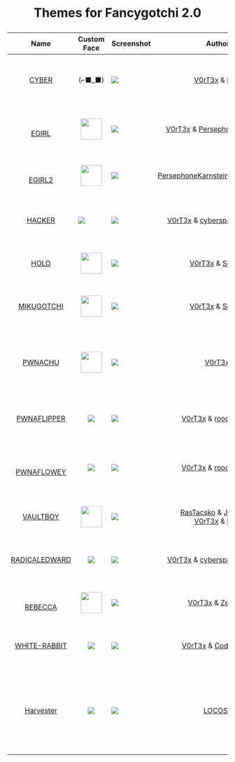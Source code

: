 # <p align="center">Themes for Fancygotchi 2.0</p>

| Name                                              | Custom Face                                                                                                                                              | Screenshot                                                                                                                        | Author                                                                                                                                 | Description | Compatibility                                             |
| ------------------------------------------------- | -------------------------------------------------------------------------------------------------------------------------------------------------------- | --------------------------------------------------------------------------------------------------------------------------------- | -------------------------------------------------------------------------------------------------------------------------------------- | ----------- | --------------------------------------------------------- |
| <p align="center"><a href="https://github.com/V0r-T3x/Fancygotchi_themes/tree/main/fancygotchi_2.0/themes/cyber">CYBER</a></p>         | <p align="center">(⌐■_■)</p>                                                                                                                                                         | <img src="https://github.com/V0r-T3x/Fancygotchi_themes/blob/main/fancygotchi_2.0/themes/cyber/img/screenshot.png"></img>         | <p align="center">[V0rT3x](https://github.com/V0r-T3x) & [Doki](https://github.com/do-ki) </p>                                     | The Pwnagotchi is entering into the cyber realm!            | <p align="center">Display Hat Mini </br>320x240 </p>  |
| <p align="center"></br><a href="https://github.com/V0r-T3x/Fancygotchi_themes/tree/main/fancygotchi_2.0/themes/egirl">EGIRL</a></p>         | <p align="center"><img src="https://github.com/V0r-T3x/Fancygotchi_themes/blob/main/fancygotchi_2.0/themes/egirl/img/face/happy.png?raw=true" height="48"></img></p>                            | <img src="https://github.com/V0r-T3x/Fancygotchi_themes/blob/main/fancygotchi_2.0/themes/egirl/img/screenshot.png"></img>         | <p align="center">[V0rT3x](https://github.com/V0r-T3x) & [PersephoneKarnstein](https://github.com/PersephoneKarnstein) </p>        | An amazing art by PersephoneKarnstein, was a visionary for Pwnagotchi's custom faces, check this out!            | <p align="center">Wavashre 2,3,4</br> 250x122 </p>    |
| <p align="center"></br><a href="https://github.com/V0r-T3x/Fancygotchi_themes/tree/main/fancygotchi_2.0/themes/egirl2">EGIRL2</a></p>        | <p align="center"><img src="https://github.com/V0r-T3x/Fancygotchi_themes/blob/main/fancygotchi_2.0/themes/egirl2/img/face/happy.png?raw=true" height="48"></img></p>                           | <img src="https://github.com/V0r-T3x/Fancygotchi_themes/blob/main/fancygotchi_2.0/themes/egirl2/img/screenshot.png"></img>        | <p align="center">[PersephoneKarnstein](https://github.com/PersephoneKarnstein) & [LawrySauce](https://github.com/LawrySauce) </p> | A theme adaptation made Lawry Sauce, the first Fancygotchi community theme contributor            | <p align="center">Wavashre 2,3,4 </br>250x122 </p>    |
| <p align="center"><a href="https://github.com/V0r-T3x/Fancygotchi_themes/tree/main/fancygotchi_2.0/themes/Hacker">HACKER</a></p>        | <img src="https://raw.githubusercontent.com/V0r-T3x/Fancygotchi_themes/refs/heads/main/fancygotchi_2.0/themes/Hacker/img/face/MOTIVATED.png"></img> | <img src="https://github.com/V0r-T3x/Fancygotchi_themes/blob/main/fancygotchi_2.0/themes/Hacker/img/screenshot.png"></img>        | <p align="center">[V0rT3x](https://github.com/V0r-T3x) & [cyberspacemanmike](https://cyberspacemanmike.com/) </p>                  | A 'Hackers' movie inpirated custom theme            | <p align="center">Wavashre 2,3,4 </br>250x122 </p>    |
| <p align="center"><a href="https://github.com/V0r-T3x/Fancygotchi_themes/tree/main/fancygotchi_2.0/themes/Holo">HOLO</a></p>          | <p align="center"><img src="https://github.com/V0r-T3x/Fancygotchi_themes/blob/main/fancygotchi_2.0/themes/Holo/img/face/HAPPY.png?raw=true" height="48"></img></p>                                                                                                                                                           | <img src="https://github.com/V0r-T3x/Fancygotchi_themes/blob/main/fancygotchi_2.0/themes/Holo/img/screenshot.png"></img>          | <p align="center">[V0rT3x](https://github.com/V0r-T3x) & [SeverX](https://github.com/exosever) </p>                                | A custom theme featuring Holo (ホロ, Horo) from Spice and Wolf            | <p align="center">Wavashre 2,3,4 </br>250x122 </p>    |
| <p align="center"><a href="https://github.com/V0r-T3x/Fancygotchi_themes/tree/main/fancygotchi_2.0/themes/MikuGotchi">MIKUGOTCHI</a></p>    | <p align="center"><img src="https://github.com/V0r-T3x/Fancygotchi_themes/blob/main/fancygotchi_2.0/themes/MikuGotchi/img/face/HAPPY.png?raw=true" height="48"></img></p>                                                                                                                                                           | <img src="https://github.com/V0r-T3x/Fancygotchi_themes/blob/main/fancygotchi_2.0/themes/MikuGotchi/img/screenshot.png"></img>    | <p align="center">[V0rT3x](https://github.com/V0r-T3x) & [SeverX](https://github.com/exosever) </p>                                | A custom theme featuring Hatsune Miku ♥            | <p align="center">Wavashre 2,3,4 </br>250x122 </p>    |
| <p align="center"><a href="https://github.com/V0r-T3x/Fancygotchi_themes/tree/main/fancygotchi_2.0/themes/pwnachu">PWNACHU</a></p>       | <p align="center"><img src="https://github.com/V0r-T3x/Fancygotchi_themes/blob/main/fancygotchi_2.0/themes/pwnachu/img/face/happy.png?raw=true" height="48"></img></p>                                                                                                                                                           | <img src="https://github.com/V0r-T3x/Fancygotchi_themes/blob/main/fancygotchi_2.0/themes/pwnachu/img/screenshot.png"></img>       | <p align="center">[V0rT3x](https://github.com/V0r-T3x) </p>                                                                      | Catch them all with pwnachu's help!            | <p align="center">Wavashre 2,3,4 </br>250x122</br>Gamepi15, lcdhat</br>240x240</p>    |
| <p align="center"><a href="https://github.com/V0r-T3x/Fancygotchi_themes/tree/main/fancygotchi_2.0/themes/pwnaflipper">PWNAFLIPPER</a></p>   | <p align="center"><img src="https://github.com/V0r-T3x/Fancygotchi_themes/blob/main/fancygotchi_2.0/themes/pwnaflipper/img/face/HAPPY.png?raw=true"></img></p>                                                                                                                                                           | <img src="https://github.com/V0r-T3x/Fancygotchi_themes/blob/main/fancygotchi_2.0/themes/pwnaflipper/img/screenshot.png"></img>   | <p align="center">[V0rT3x](https://github.com/V0r-T3x) & [roodriiigooo](https://github.com/roodriiigooo) </p>                      | A custom theme featuring Fliper Zero's character. Enjoy this crossover!            | <p align="center">Wavashre 2,3,4 </br>250x122 </p>    |
| <p align="center"></br><a href="https://github.com/V0r-T3x/Fancygotchi_themes/tree/main/fancygotchi_2.0/themes/pwnaflowey">PWNAFLOWEY</a></p>    | <p align="center"><img src="https://github.com/V0r-T3x/Fancygotchi_themes/blob/main/fancygotchi_2.0/themes/pwnaflowey/img/face/HAPPY.png?raw=true"></img></p>                                                                                                                                                           | <img src="https://github.com/V0r-T3x/Fancygotchi_themes/blob/main/fancygotchi_2.0/themes/pwnaflowey/img/screenshot.png"></img>    | <p align="center">[V0rT3x](https://github.com/V0r-T3x) & [roodriiigooo](https://github.com/roodriiigooo) </p>                      | 	Flowey is a fictional character and the main antagonist of Undertale, a role-playing video game created by Toby Fox            | <p align="center">Wavashre 2,3,4 </br>250x122 </p>    |
| <p align="center"><a href="https://github.com/V0r-T3x/Fancygotchi_themes/tree/main/fancygotchi_2.0/themes/vaultboy">VAULTBOY</a></p>        | <p align="center"><img src="https://github.com/V0r-T3x/Fancygotchi_themes/blob/main/fancygotchi_2.0/themes/vaultboy/img/face/happy.png?raw=true" height="48"></img></p>                                                                                                                                                           | <img src="https://github.com/V0r-T3x/Fancygotchi_themes/blob/main/fancygotchi_2.0/themes/vaultboy/img/screenshot.png"></img>        | <p align="center">[RasTacsko](https://github.com/RasTacsko) & [JD-2006](https://github.com/JD-2006)</br>[V0rT3x](https://github.com/V0r-T3x) & [Doki](https://github.com/do-ki) </p>                                | A Fallout Vault Boy inpirated custom face            | <p align="center">Display Hat Mini </br>320x240 </p>  |
| <p align="center"><a href="https://github.com/V0r-T3x/Fancygotchi_themes/tree/main/fancygotchi_2.0/themes/RadicalEdward">RADICALEDWARD</a></p> | <p align="center"><img src="https://github.com/V0r-T3x/Fancygotchi_themes/blob/main/fancygotchi_2.0/themes/RadicalEdward/img/face/HAPPY.png?raw=true"></img></p>                                                                                                                                                           | <img src="https://github.com/V0r-T3x/Fancygotchi_themes/blob/main/fancygotchi_2.0/themes/RadicalEdward/img/screenshot.png"></img> | <p align="center">[V0rT3x](https://github.com/V0r-T3x) & [cyberspacemanmike](https://cyberspacemanmike.com/) </p>                  | A custom theme featuring Radical Edward from Cowboy Bebop            | <p align="center">Wavashre 2,3,4 </br>250x122 </p>    |
| <p align="center"></br><a href="https://github.com/V0r-T3x/Fancygotchi_themes/tree/main/fancygotchi_2.0/themes/rebecca">REBECCA</a></p>       | <p align="center"><img src="https://github.com/V0r-T3x/Fancygotchi_themes/blob/main/fancygotchi_2.0/themes/rebecca/img/face/HAPPY.png?raw=true" height="48"></img></p>                                                                                                                                                           | <img src="https://github.com/V0r-T3x/Fancygotchi_themes/blob/main/fancygotchi_2.0/themes/rebecca/img/screenshot.png"></img>       | <p align="center">[V0rT3x](https://github.com/V0r-T3x) & [Zerodya](https://github.com/Zerodya) </p>                                | A custom theme featuring Rebecca from Cyberpunk Edgerunners            | <p align="center">Wavashre 2,3,4 250x122 </p>    |
| <p align="center"><a href="https://github.com/V0r-T3x/Fancygotchi_themes/tree/main/fancygotchi_2.0/themes/white-rabbit">WHITE-RABBIT</a></p>  | <p align="center"><img src="https://github.com/V0r-T3x/Fancygotchi_themes/blob/main/fancygotchi_2.0/themes/white-rabbit/img/face/HAPPY.png?raw=true"></img></p>                                                                                                                                                           | <img src="https://github.com/V0r-T3x/Fancygotchi_themes/blob/main/fancygotchi_2.0/themes/white-rabbit/img/screenshot.png"></img>  | <p align="center">[V0rT3x](https://github.com/V0r-T3x) & [CodyTolene](https://github.com/CodyTolene) </p>                          | Follow the White Rabbit...            | <p align="center">Wavashre 2,3,4 </br>250x122 </p>    |
| <p align="center"><a href="https://github.com/V0r-T3x/Fancygotchi_themes/tree/main/fancygotchi_2.0/themes/white-rabbit">Harvester</a></p>  | <p align="center"><img src="https://github.com/V0r-T3x/Fancygotchi_themes/blob/main/fancygotchi_2.0/themes/harvester/img/face/upload1.png?raw=true"></img></p>                                                                                                                | <img src="https://github.com/V0r-T3x/Fancygotchi_themes/blob/main/fancygotchi_2.0/themes/harvester/img/screenshot.png"></img> | <p align="center">[LOCOSP](https://github.com/LOCOSP)</p>                          | Retro game styled Grip Reaper in creepy surrounding theme     | <p align="center">Display Hat Mini </br>240x240 </br>Gamepi15, lcdhat </br>240x240, OledLcd HAT </br>320x240 </p>    |